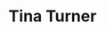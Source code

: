---
title: "Tina Turner"
summary: "American rock singer, actress and author, with a powerful blues-soaked voice, often referred to as 'The Queen Of Rock 'n' Roll', born 26th November 1939, Brownsville, Tennessee, USA, died 24th May 2023, Küsnacht, Switzerland. On April 22, 2013, she became a citizen of Switzerland and was issued a Swiss passport. T. Turner signed the paperwork to relinquish her American citizenship at the U.S. embassy in Bern on October 24, 2013. Turner began her successful career with hits like \"River Deep, Mountain High\" alongside husband in the 1960s, from whom she separated after years of abuse, as she reported in her autobiography \"I, Tina\". Producer Rupert Hine helped relaunch her career in the 1980s. Singles, such as \"Let's Stay Together\" and the album \"Private Dancer\" put her firmly back into the mainstream, along with roles as 'The Acid Queen' in \"Tommy\" and 'Aunt Entity' in the film \"Mad Max Beyond Thunderdome\". Her single \"We Don't Need Another Hero\", taken from the theme of that movie, was also a big hit. In 2008, Turner came out of semi-retirement and embarked on her \"Tina!: 50th Anniversary Tour\" - one of the largest ticket-sales tours of that year. 'Rolling Stone' magazine has hailed her as \"One of the greatest singers of all time\", reaching unprecedented heights in stadium-filling Rock."
slug: "tina-turner"
image: "tina-turner.jpg"
apple_music_artist_url: "https://music.apple.com/gb/artist/tina-turner/488075"
wikipedia_url: "none"
---